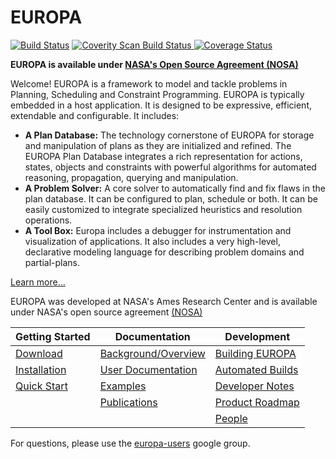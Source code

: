 # EUROPA 

[![Build Status](https://travis-ci.org/nasa/europa.svg?branch=master)](https://travis-ci.org/nasa/europa) <a href="https://scan.coverity.com/projects/3615">
  <img alt="Coverity Scan Build Status"
       src="https://scan.coverity.com/projects/3615/badge.svg"/>
</a>
[![Coverage Status](https://coveralls.io/repos/nasa/europa/badge.png)](https://coveralls.io/r/nasa/europa)

**EUROPA is available under [NASA's Open Source Agreement (NOSA)](https://opensource.org/licenses/NASA-1.3)**

Welcome!  EUROPA is a framework to model and tackle problems in Planning, Scheduling and Constraint Programming. EUROPA is typically embedded in a host application. It is designed to be expressive, efficient, extendable and configurable. It includes:
 
- **A Plan Database:** The technology cornerstone of EUROPA for storage and manipulation of plans as they are initialized and refined. The EUROPA Plan Database integrates a rich representation for actions, states, objects and constraints with powerful algorithms for automated reasoning, propagation, querying and manipulation.
- **A Problem Solver:** A core solver to automatically find and fix flaws in the plan database. It can be configured to plan, schedule or both. It can be easily customized to integrate specialized heuristics and resolution operations.
- **A Tool Box:** Europa includes a debugger for instrumentation and visualization of applications. It also includes a very high-level, declarative modeling language for describing problem domains and partial-plans.

[Learn more...](//github.com/nasa/europa/wiki/What-Is-Europa)

EUROPA was developed at NASA's Ames Research Center and is available under NASA's open source agreement [(NOSA)](https://ti.arc.nasa.gov/opensource/nosa) 

|**Getting Started**|**Documentation**|**Development**|
|-------------------|-----------------|---------------|
|[Download](https://github.com/nasa/europa/wiki/Europa-Download)|[Background/Overview](https://github.com/nasa/europa/wiki/Europa-Background)|[Building EUROPA](https://github.com/nasa/europa/wiki/Building-Europa)|
|[Installation](https://github.com/nasa/europa/wiki/Europa-Installation)|[User Documentation](https://github.com/nasa/europa/wiki/Europa-Docs)|[Automated Builds](https://github.com/nasa/europa/wiki/Nightly-Builds)|
|[Quick Start](https://github.com/nasa/europa/wiki/Quick-Start)|[Examples](https://github.com/nasa/europa/wiki/Europa-Examples)|[Developer Notes](https://github.com/nasa/europa/wiki/Misc-Development)|
||[Publications](https://github.com/nasa/europa/wiki/Europa-Publications)|[Product Roadmap](https://github.com/nasa/europa/wiki/Europa-Roadmap)|
|||[People](https://github.com/nasa/europa/wiki/Europa-Team)|

For questions, please use the [europa-users](http://groups.google.com/group/europa-users) google group.
